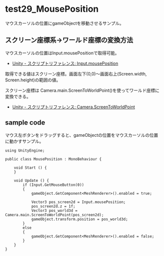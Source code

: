 test29_MousePosition
====
マウスカーソルの位置にgameObjectを移動させるサンプル。

スクリーン座標系→ワールド座標の変換方法
----
マウスカーソルの位置はInput.mousePositionで取得可能。

  * [Unity - スクリプトリファレンス: Input.mousePosition](http://docs.unity3d.com/jp/current/ScriptReference/Input-mousePosition.html)

取得できる値はスクリーン座標。画面左下(0,0)～画面右上(Screen.width, Screen.height)の範囲の値。

スクリーン座標は Camera.main.ScreenToWorldPoint()を使ってワールド座標に変換できる。

* [Unity - スクリプトリファレンス: Camera.ScreenToWorldPoint](http://docs.unity3d.com/jp/current/ScriptReference/Camera.ScreenToWorldPoint.html)

sample code
----
マウス左ボタンをドラッグすると、gameObjectの位置をマウスカーソルの位置に動かすサンプル。

    using UnityEngine;
    
    public class MousePosition : MonoBehaviour {
    
        void Start () {	
    	}
    	
    	void Update () {
            if (Input.GetMouseButton(0))
            {
                gameObject.GetComponent<MeshRenderer>().enabled = true;
    
                Vector3 pos_screen2d = Input.mousePosition;
                pos_screen2d.z = 1f;
                Vector3 pos_world3d = Camera.main.ScreenToWorldPoint(pos_screen2d);
                gameObject.transform.position = pos_world3d;
            }
            else
            {
                gameObject.GetComponent<MeshRenderer>().enabled = false;
            }
        }
    }
